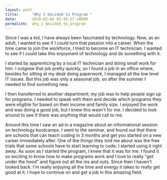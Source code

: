 ```yaml
---
layout: post
title:      "Why I Decided to Program "
date:       2018-02-04 02:45:17 +0000
permalink:  why_i_decided_to_program
---
```


Since I was a kid, I have always been fascinated by technology. Now, as an adult, I wanted to see if I could turn that passion into a career. When the time came to join the workforce, I tried to become an IT technician. I wanted to see if I could take this enjoyment of technology and do something with it.

I started by apprenticing by a local IT technician and doing small work for him. I outgrew that job pretty quickly, so I found a job in an office where, besides for sitting at my desk doing paperwork, I managed all the low level IT issues. But this job was only a seasonal job, so after the summer I needed to find something new.

I then transferred to another department; my job was to help people sign up for programs. I needed to speak with them and decide which programs they were eligible for based on their income and family size. I enjoyed the work and was doing a good job, but I knew this wasn't for me. I decided to look around to see if there was anything that would call to me.

Around this time I saw an ad in a magazine about an informational session on technology bootcamps. I went to the seminar, and found out that there are schools that can teach coding in 3 months and get you started on a new career immediately after. One of the things they told me about was the free trials that some schools have to start learning to code;  I started using it right away. As soon as I started the program, I knew that it was for me. I found it so exciting to know how to make programs work and I love to really "get under the hood" and figure out all the ins and outs. Since then I haven't looked back. I'm really enjoying all the time and energy it takes to really get good at it. I hope to continue on and get a job in this amazing field.
